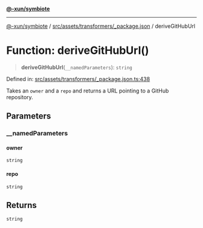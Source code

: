 [**@-xun/symbiote**](../../../../../README.md)

***

[@-xun/symbiote](../../../../../README.md) / [src/assets/transformers/\_package.json](../README.md) / deriveGitHubUrl

# Function: deriveGitHubUrl()

> **deriveGitHubUrl**(`__namedParameters`): `string`

Defined in: [src/assets/transformers/\_package.json.ts:438](https://github.com/Xunnamius/symbiote/blob/29281df9337a36c0ddbf254c8452a1b8a68bf1a8/src/assets/transformers/_package.json.ts#L438)

Takes an `owner` and a `repo` and returns a URL pointing to a GitHub
repository.

## Parameters

### \_\_namedParameters

#### owner

`string`

#### repo

`string`

## Returns

`string`
